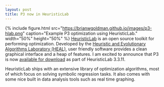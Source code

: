 ```yaml
---
layout: post
title: P3 now in HeuristicLab
---
```


{% include figure.html src="https://brianwgoldman.github.io/images/p3-hlab.png" caption="Example P3 optimization using HeuristicLab." width="50%" height="50%" %}
[HeuristicLab](http://dev.heuristiclab.com/trac.fcgi/wiki) is an open source toolkit for performing optimization.
Developed by the [Heuristic and Evolutionary Algorithms Laboratory (HEAL)](http://heal.heuristiclab.com/), user friendly software
provides a clean graphical interface and a heap of features. I am excited to announce that P3 is now
[available for download](http://dev.heuristiclab.com/trac.fcgi/wiki/Download) as part of HeuristicLab 3.3.11.

HeuristicLab ships with an extensive library of optimization algorithms, most of which focus on solving symbolic regression tasks.
It also comes with some nice built in data analysis tools such as real time graphing.
